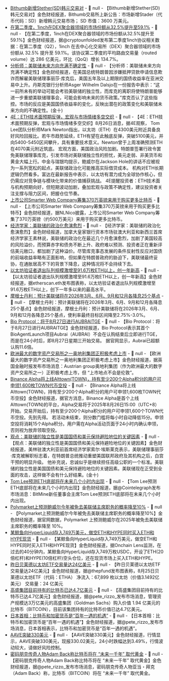 - [Bithumb新增Stether(SD)韩元交易对]() - 📰 null - 【Bithumb新增Stether(SD)韩元交易对】金色财经报道，Bithumb交易所上新公告：市场新增Stader（代币代码：SD）新增韩元交易市场； 
SD 市值：3600 万美元。
- [在第二季度，1inch在DEX聚合器领域的市场份额从32.5%提升至59.1%]() - 📰 null - 【在第二季度，1inch在DEX聚合器领域的市场份额从32.5%提升至59.1%】金色财经报道，据@cryptounfolded发布第二季度1inch协议相关数据：在第二季度（Q2），1inch 在去中心化交易所（DEX）聚合器领域的市场份额从 32.5% 提升至 59.1%。该协议第二季度的平均路由交易量（routed volume）达 286 亿美元，环比（QoQ）增长 134.7%。
- [分析师：美联储未来方向充满不确定性]() - 📰 null - 【分析师：美联储未来方向充满不确定性】金色财经报道，在美国总统特朗普因涉嫌抵押贷款申请信息欺诈而解雇美联储理事丽莎·库克后，美国五年及以上期限的国债收益率在亚洲交易中上升。丹斯克银行分析师Asger Wilhelm Dalsjo在一份报告中表示：“这一前所未有的举动可能会考验美联储的独立性，而库克的离职将使特朗普能够进一步重塑美联储理事会，可能会影响未来的货币政策。”库克否认了这些指控。市场的反应是美国国债收益率的变化，反映出潜在的政策变化和美联储未来方向的不确定性。(金十)
- [4E：ETH技术面预期反弹，宏观与市场情绪多空交织]() - 📰 null - 【4E：ETH技术面预期反弹，宏观与市场情绪多空交织】8月26日消息，据4E观察， Tom Lee团队分析师Mark Newton指出，以太坊（ETH）在4300美元附近具备良好风险回报比。若牛市趋势延续，ETH有望在此触底反弹，突破5100美元，并向5400-5450区间攀升，具有重要技术意义。Newton曾于上周准确预测ETH在4070美元附近筑底。 
宏观方面，美国政治风险加剧。特朗普签署行政令罢免美联储理事库克，引发市场对美联储独立性的担忧，美元走弱、非美货币和黄金大幅上行。中金与瑞银均提示，鲍威尔在Jackson Hole的讲话不应被视为一系列宽松的起点，美联储政治化可能推高实际借贷成本。 
机构对ETH长期逻辑仍然看多。富达在最新报告中表示，以太坊有潜力成为全球协作核心，但仍需应对竞争链与模块化带来的价值捕获挑战。 
4E提醒投资者：ETH技术面与机构预期向好，但短期波动加剧，叠加宏观与政策不确定性，建议投资者关注支撑与阻力区间，把握仓位节奏。
- [上市公司Smarter Web Company筹集370万英镑来用于​购买更多比特币](https://x.com/btcNLNico/status/1960221625367908767) - 📰 null - 【上市公司Smarter Web Company筹集370万英镑来用于​购买更多比特币】金色财经报道，据NLNico披露，上市公司Smarter Web Company筹集了370万英镑（约500万美元）来用于​购买更多比特币。
- [经济学家：美联储的政治化愈演愈烈]() - 📰 null - 【经济学家：美联储的政治化愈演愈烈】金色财经报道，加拿大皇家银行资本市场驻澳大利亚和新西兰首席经济学家王素林说，美联储的政治化在最近几个月愈演愈烈，加剧了美国较高的风险溢价，而预算赤字和债务不断上升、政府难以预测、投资者正在重新评估美元敞口，都加剧了这种溢价。尽管库克事态发展的条件反射性反应对国债的前端收益率略有正面影响，但如果在特朗普政府的胁迫下，美联储最终妥协，在通胀居高不下的背景下降息，这种情况将不会持续下去。
- [以太坊验证者退出队列规模激增至91.6万枚ETH以上，创一年新高]() - 📰 null - 【以太坊验证者退出队列规模激增至91.6万枚ETH以上，创一年新高】金色财经报道，据etherscan.eth发布图表称，以太坊验证者退出队列规模激增至91.6万枚ETH以上，创下一年多以来的最高水平。
- [摩根士丹利：预计美联储将在2026年3月、6月、9月和12月各降息25个基点]() - 📰 null - 【摩根士丹利：预计美联储将在2026年3月、6月、9月和12月各降息25个基点】金色财经报道，摩根士丹利：预计美联储将在2026年3月、6月、9月和12月各降息25个基点，使利率最终目标区间降至2.75%-3.0%。
- [Bio Protocol：将于8月27日进行AUBRAITGE](https://x.com/BioProtocol/status/1960075957965853094) - 📰 null - 【Bio Protocol：将于8月27日进行AUBRAITGE】金色财经报道，Bio Protocol表示其首个BioAgentLaunch项目Aubrai（AUBRAI）不会在认购结束后立即进行TGE，而是在24小时后，即8月27日星期三开始交易。 
据官网显示，Aubrai已超额认购11.6倍。
- [欧洲最大的数字资产交易所之一奥地利集团正积极考虑上市]() - 📰 null - 【欧洲最大的数字资产交易所之一奥地利集团正积极考虑上市】金色财经报道，据英国金融时报发布市场消息：Austrian group奥地利集团（作为欧洲最大的数字资产交易所之一）正积极考虑上市，但 “上市地点不会是伦敦”。
- [Binance Alpha将上线Alttown(TOWN)，持有至少200个Alpha积分的用户可申领1,600枚TOWN代币空投](https://x.com/binancezh/status/1960215950692843738) - 📰 null - 【Binance Alpha将上线Alttown(TOWN)，持有至少200个Alpha积分的用户可申领1,600枚TOWN代币空投】金色财经报道，据官方消息，Binance Alpha是首个上线Alttown(TOWN)的平台，Alpha交易将于2025年8月26日15:00（UTC+8）开始。交易开始后，持有至少200个Alpha积分的用户可申领1,600个TOWN代币空投。先到先得。 
若活动未结束，则分数门槛将每小时自动降低15分。申领空投将消耗15个Alpha积分。用户需在Alpha活动页面于24小时内确认申领，否则视为放弃领取空投。
- [观点：美联储的独立性是美国国债和美元保持避险地位的关键因素]() - 📰 null - 【观点：美联储的独立性是美国国债和美元保持避险地位的关键因素】金色财经报道，美林驻澳大利亚前首席经济学家索尔·埃斯莱克表示，美联储理事丽莎·库克被解职标志着，在特朗普总统推动重塑美国联邦政府及其机构之后，白宫干预的明显升级。 
他补充说，忠诚似乎是继续担任高级公职的一个标准。美联储的独立性是美国国债和美元保持避险地位的关键因素。美联储现在正受到全面的攻击，这样做不会有什么好结果。(金十)
- [Tom Lee预测ETH底部将在未来几个小时内出现]() - 📰 null - 【Tom Lee预测ETH底部将在未来几个小时内出现】金色财经报道，据@Cointelegraph发布市场消息：BitMine新任董事会主席Tom Lee预测ETH底部将在未来几个小时内出现。
- [Polymarket上预测鲍威尔今年被免去美联储主席职务的概率降至10%]() - 📰 null - 【Polymarket上预测鲍威尔今年被免去美联储主席职务的概率降至10%】金色财经报道，据官网数据，Polymarket 上预测鲍威尔在2025年被免去美联储主席职务的概率降至 10%。
- [某鲸鱼向HyperLiquid存入749万美元，做空ETH和HYPE同时买入ETH和HYPE现货]() - 📰 null - 【某鲸鱼向HyperLiquid存入749万美元，做空ETH和HYPE同时买入ETH和HYPE现货】金色财经报道，据Onchain Lens监测，在过去的40分钟内，某鲸鱼向HyperLiquid存入749万枚USDC，开设了ETH(20倍杠杆)和HYPE(10倍杠杆)空头仓位，还在现货市场上买入ETH和HYPE。
- [昨日贝莱德以太坊ETF交易量达24亿美元]() - 📰 null - 【昨日贝莱德以太坊ETF交易量达24亿美元】金色财经报道，据@thepfund发布图表称，8月25日贝莱德以太坊ETF（代码：ETHA） 
净流入：67,899 枚以太坊（价值3.1492亿美元） 
交易量：24 亿美元
- [高盛集团目前持有的比特币已达4.7亿美元]() - 📰 null - 【高盛集团目前持有的比特币已达4.7亿美元】金色财经报道，据@pete_rizzo_发布市场消息，管理资产规模达3万亿美元的高盛集团（Goldman Sachs）购入价值 1.94 亿美元的比特币（BITCOIN），目前该集团持有的比特币价值已达4.7亿美元。
- [日本首相：比特币和加密货币是“百年一遇的机遇”]() - 📰 null - 【日本首相：比特币和加密货币是“百年一遇的机遇”】金色财经报道，据@pete_rizzo_发布市场消息，日本首相表示，比特币和加密货币是“百年一遇的机遇”。
- [AAVE突破330美元]() - 📰 null - 【AAVE突破330美元】金色财经报道，行情显示，AAVE突破330美元，现报330.02美元，24小时跌幅达到3.49%，行情波动较大，请做好风险控制。
- [密码朋克传奇人物Adam Back称比特币将在 “未来一千年” 取代黄金]() - 📰 null - 【密码朋克传奇人物Adam Back称比特币将在 “未来一千年” 取代黄金】金色财经报道，据@pete_rizzo_发布市场消息，密码朋克传奇人物亚当・拜克（Adam Back）称，比特币（BITCOIN）将在 “未来一千年” 取代黄金。
